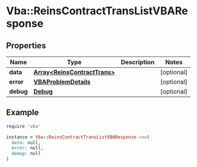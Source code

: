 # Vba::ReinsContractTransListVBAResponse

## Properties

| Name | Type | Description | Notes |
| ---- | ---- | ----------- | ----- |
| **data** | [**Array&lt;ReinsContractTrans&gt;**](ReinsContractTrans.md) |  | [optional] |
| **error** | [**VBAProblemDetails**](VBAProblemDetails.md) |  | [optional] |
| **debug** | [**Debug**](Debug.md) |  | [optional] |

## Example

```ruby
require 'vba'

instance = Vba::ReinsContractTransListVBAResponse.new(
  data: null,
  error: null,
  debug: null
)
```

